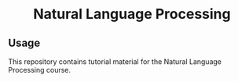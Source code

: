 <br />
<p align="center">
  <h1 align="center">Natural Language Processing</h1>

  <p align="center">
  </p>
</p>

## Usage

This repository contains tutorial material for the Natural Language Processing course.
